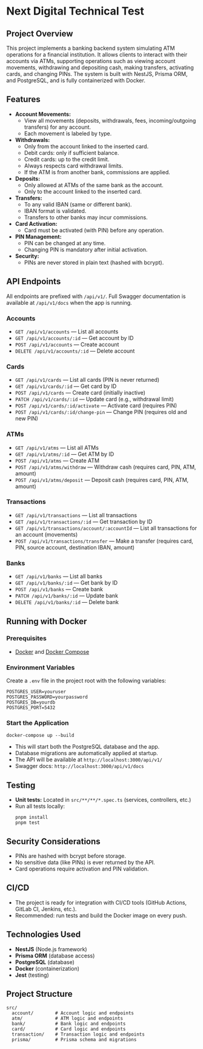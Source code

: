 # Next Digital Technical Test

## Project Overview

This project implements a banking backend system simulating ATM operations for a financial institution. It allows clients to interact with their accounts via ATMs, supporting operations such as viewing account movements, withdrawing and depositing cash, making transfers, activating cards, and changing PINs. The system is built with NestJS, Prisma ORM, and PostgreSQL, and is fully containerized with Docker.

## Features

- **Account Movements:**
  - View all movements (deposits, withdrawals, fees, incoming/outgoing transfers) for any account.
  - Each movement is labeled by type.
- **Withdrawals:**
  - Only from the account linked to the inserted card.
  - Debit cards: only if sufficient balance.
  - Credit cards: up to the credit limit.
  - Always respects card withdrawal limits.
  - If the ATM is from another bank, commissions are applied.
- **Deposits:**
  - Only allowed at ATMs of the same bank as the account.
  - Only to the account linked to the inserted card.
- **Transfers:**
  - To any valid IBAN (same or different bank).
  - IBAN format is validated.
  - Transfers to other banks may incur commissions.
- **Card Activation:**
  - Card must be activated (with PIN) before any operation.
- **PIN Management:**
  - PIN can be changed at any time.
  - Changing PIN is mandatory after initial activation.
- **Security:**
  - PINs are never stored in plain text (hashed with bcrypt).

## API Endpoints

All endpoints are prefixed with `/api/v1/`. Full Swagger documentation is available at `/api/v1/docs` when the app is running.

### Accounts

- `GET /api/v1/accounts` — List all accounts
- `GET /api/v1/accounts/:id` — Get account by ID
- `POST /api/v1/accounts` — Create account
- `DELETE /api/v1/accounts/:id` — Delete account

### Cards

- `GET /api/v1/cards` — List all cards (PIN is never returned)
- `GET /api/v1/cards/:id` — Get card by ID
- `POST /api/v1/cards` — Create card (initially inactive)
- `PATCH /api/v1/cards/:id` — Update card (e.g., withdrawal limit)
- `POST /api/v1/cards/:id/activate` — Activate card (requires PIN)
- `POST /api/v1/cards/:id/change-pin` — Change PIN (requires old and new PIN)

### ATMs

- `GET /api/v1/atms` — List all ATMs
- `GET /api/v1/atms/:id` — Get ATM by ID
- `POST /api/v1/atms` — Create ATM
- `POST /api/v1/atms/withdraw` — Withdraw cash (requires card, PIN, ATM, amount)
- `POST /api/v1/atms/deposit` — Deposit cash (requires card, PIN, ATM, amount)

### Transactions

- `GET /api/v1/transactions` — List all transactions
- `GET /api/v1/transactions/:id` — Get transaction by ID
- `GET /api/v1/transactions/account/:accountId` — List all transactions for an account (movements)
- `POST /api/v1/transactions/transfer` — Make a transfer (requires card, PIN, source account, destination IBAN, amount)

### Banks

- `GET /api/v1/banks` — List all banks
- `GET /api/v1/banks/:id` — Get bank by ID
- `POST /api/v1/banks` — Create bank
- `PATCH /api/v1/banks/:id` — Update bank
- `DELETE /api/v1/banks/:id` — Delete bank

## Running with Docker

### Prerequisites

- [Docker](https://www.docker.com/) and [Docker Compose](https://docs.docker.com/compose/)

### Environment Variables

Create a `.env` file in the project root with the following variables:

```
POSTGRES_USER=youruser
POSTGRES_PASSWORD=yourpassword
POSTGRES_DB=yourdb
POSTGRES_PORT=5432
```

### Start the Application

```
docker-compose up --build
```

- This will start both the PostgreSQL database and the app.
- Database migrations are automatically applied at startup.
- The API will be available at `http://localhost:3000/api/v1/`
- Swagger docs: `http://localhost:3000/api/v1/docs`

## Testing

- **Unit tests:** Located in `src/**/**/*.spec.ts` (services, controllers, etc.)
- Run all tests locally:
  ```
  pnpm install
  pnpm test
  ```

## Security Considerations

- PINs are hashed with bcrypt before storage.
- No sensitive data (like PINs) is ever returned by the API.
- Card operations require activation and PIN validation.

## CI/CD

- The project is ready for integration with CI/CD tools (GitHub Actions, GitLab CI, Jenkins, etc.).
- Recommended: run tests and build the Docker image on every push.

## Technologies Used

- **NestJS** (Node.js framework)
- **Prisma ORM** (database access)
- **PostgreSQL** (database)
- **Docker** (containerization)
- **Jest** (testing)

## Project Structure

```
src/
  account/        # Account logic and endpoints
  atm/            # ATM logic and endpoints
  bank/           # Bank logic and endpoints
  card/           # Card logic and endpoints
  transaction/    # Transaction logic and endpoints
  prisma/         # Prisma schema and migrations
```
